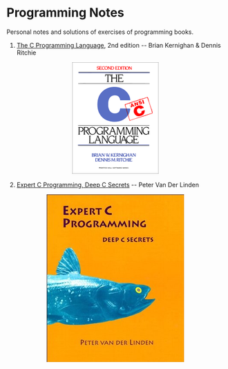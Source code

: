 # Programming Notes
Personal notes and solutions of exercises of programming books.

1. [The C Programming Language](./the-c-programming-language), 2nd edition --
   Brian Kernighan & Dennis Ritchie

  <p align="center">
    <img src="https://raw.githubusercontent.com/tca19/programming-notes/master/the-c-programming-language/K%26R.png">
  </p>

2. [Expert C Programming, Deep C Secrets](./expert-c-programming) -- Peter Van
   Der Linden

  <p align="center">
    <img src="https://raw.githubusercontent.com/tca19/programming-notes/master/expert-c-programming/expert.jpeg">
  </p>

